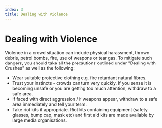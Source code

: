 ```yaml
---
index: 3
title: Dealing with Violence
---
```

# Dealing with Violence

Violence in a crowd situation can include physical harassment, thrown debris, petrol bombs, fire, use of weapons or tear gas. To mitigate such dangers, you should take all the precautions outlined under "Dealing with Crushes" as well as the following:

*   Wear suitable protective clothing e.g. fire retardant natural fibres.
*   Trust your instincts - crowds can turn very quickly. If you sense it is becoming unsafe or you are getting too much attention, withdraw to a safe area.
*   If faced with direct aggression / if weapons appear, withdraw to a safe area immediately and tell your team.
*   Take riot kits if appropriate. Riot kits containing equipment (safety glasses, bump cap, mask etc) and first aid kits are made available by large media organisations.